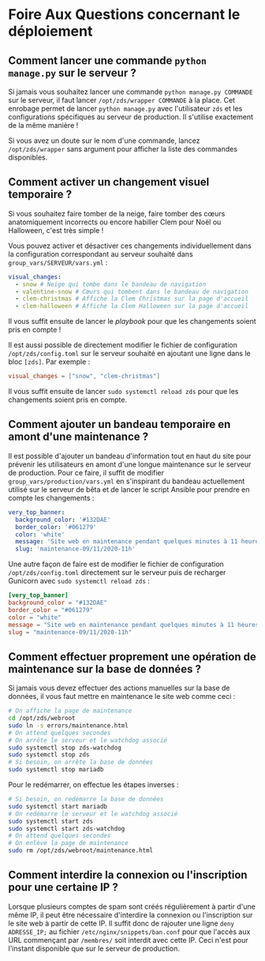 # Foire Aux Questions concernant le déploiement

## Comment lancer une commande `python manage.py` sur le serveur ?

Si jamais vous souhaitez lancer une commande `python manage.py COMMANDE` sur le serveur, il faut lancer `/opt/zds/wrapper COMMANDE` à la place. Cet enrobage permet de lancer `python manage.py` avec l'utilisateur `zds` et les configurations spécifiques au serveur de production. Il s'utilise exactement de la même manière !

Si vous avez un doute sur le nom d'une commande, lancez `/opt/zds/wrapper` sans argument pour afficher la liste des commandes disponibles.

## Comment activer un changement visuel temporaire ?

Si vous souhaitez faire tomber de la neige, faire tomber des cœurs anatomiquement incorrects ou encore habiller Clem pour Noël ou Halloween, c'est très simple !

Vous pouvez activer et désactiver ces changements individuellement dans la configuration correspondant au serveur souhaité dans `group_vars/SERVEUR/vars.yml` :

```yaml
visual_changes:
  - snow # Neige qui tombe dans le bandeau de navigation
  - valentine-snow # Cœurs qui tombent dans le bandeau de navigation
  - clem-christmas # Affiche la Clem Christmas sur la page d'accueil
  - clem-halloween # Affiche la Clem Halloween sur la page d'accueil
```

Il vous suffit ensuite de lancer le *playbook* pour que les changements soient pris en compte !

Il est aussi possible de directement modifier le fichier de configuration `/opt/zds/config.toml` sur le serveur souhaité en ajoutant une ligne dans le bloc `[zds]`. Par exemple :

```toml
visual_changes = ["snow", "clem-christmas"]
```

Il vous suffit ensuite de lancer `sudo systemctl reload zds` pour que les changements soient pris en compte.

## Comment ajouter un bandeau temporaire en amont d'une maintenance ?

Il est possible d'ajouter un bandeau d'information tout en haut du site pour prévenir les utilisateurs en amont d'une longue maintenance sur le serveur de production. Pour ce faire, il suffit de modifier `group_vars/production/vars.yml` en s'inspirant du bandeau actuellement utilisé sur le serveur de bêta et de lancer le script Ansible pour prendre en compte les changements :

```yaml
very_top_banner:
  background_color: '#132DAE'
  border_color: '#061279'
  color: 'white'
  message: 'Site web en maintenance pendant quelques minutes à 11 heures'
  slug: 'maintenance-09/11/2020-11h'
```

Une autre façon de faire est de modifier le fichier de configuration `/opt/zds/config.toml` directement sur le serveur puis de recharger Gunicorn avec `sudo systemctl reload zds` :

```toml
[very_top_banner]
background_color = "#132DAE"
border_color = "#061279"
color = "white"
message = "Site web en maintenance pendant quelques minutes à 11 heures"
slug = "maintenance-09/11/2020-11h"
```

## Comment effectuer proprement une opération de maintenance sur la base de données ?

Si jamais vous devez effectuer des actions manuelles sur la base de données, il vous faut mettre en maintenance le site web comme ceci :

```bash
# On affiche la page de maintenance
cd /opt/zds/webroot
sudo ln -s errors/maintenance.html
# On attend quelques secondes
# On arrête le serveur et le watchdog associé
sudo systemctl stop zds-watchdog
sudo systemctl stop zds
# Si besoin, on arrête la base de données
sudo systemctl stop mariadb
```

Pour le redémarrer, on effectue les étapes inverses :

```bash
# Si besoin, on redémarre la base de données
sudo systemctl start mariadb
# On redémarre le serveur et le watchdog associé
sudo systemctl start zds
sudo systemctl start zds-watchdog
# On attend quelques secondes
# On enlève la page de maintenance
sudo rm /opt/zds/webroot/maintenance.html
```

## Comment interdire la connexion ou l'inscription pour une certaine IP ?

Lorsque plusieurs comptes de spam sont créés régulièrement à partir d'une même IP, il peut être nécessaire d'interdire la connexion ou l'inscription sur le site web à partir de cette IP. Il suffit donc de rajouter une ligne `deny ADRESSE_IP;` au fichier `/etc/nginx/snippets/ban.conf` pour que l'accès aux URL commençant par `/membres/` soit interdit avec cette IP. Ceci n'est pour l'instant disponible que sur le serveur de production.